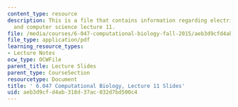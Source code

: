 ```yaml
---
content_type: resource
description: This is a file that contains information regarding electrical engineering
  and computer science lecture 11.
file: /media/courses/6-047-computational-biology-fall-2015/aeb3d9cfd4ab318d37ac032d7bd500c4_MIT6_047F15_Lecture11.pdf
file_type: application/pdf
learning_resource_types:
- Lecture Notes
ocw_type: OCWFile
parent_title: Lecture Slides
parent_type: CourseSection
resourcetype: Document
title: ' 6.047 Computational Biology, Lecture 11 Slides'
uid: aeb3d9cf-d4ab-318d-37ac-032d7bd500c4
---
```

